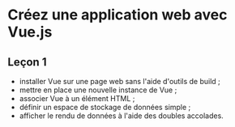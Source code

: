 # Créez une application web avec Vue.js

## Leçon 1
* installer Vue sur une page web sans l'aide d'outils de build ;
* mettre en place une nouvelle instance de Vue ;
* associer Vue à un élément HTML ;
* définir un espace de stockage de données simple ;
* afficher le rendu de données à l'aide des doubles accolades.